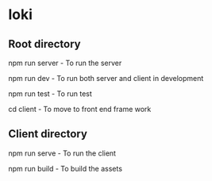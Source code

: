 # loki

## Root directory

npm run server - To run the server

npm run dev - To run both server and client in development

npm run test - To run test

cd client - To move to front end frame work

## Client directory

npm run serve - To run the client

npm run build - To build the assets
